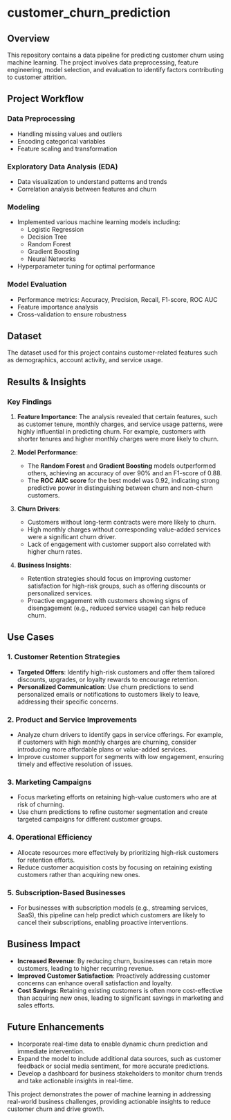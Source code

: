 # customer_churn_prediction

## Overview
This repository contains a data pipeline for predicting customer churn using machine learning. The project involves data preprocessing, feature engineering, model selection, and evaluation to identify factors contributing to customer attrition.

## Project Workflow

### Data Preprocessing
- Handling missing values and outliers
- Encoding categorical variables
- Feature scaling and transformation

### Exploratory Data Analysis (EDA)
- Data visualization to understand patterns and trends
- Correlation analysis between features and churn

### Modeling
- Implemented various machine learning models including:
  - Logistic Regression
  - Decision Tree
  - Random Forest
  - Gradient Boosting
  - Neural Networks
- Hyperparameter tuning for optimal performance

### Model Evaluation
- Performance metrics: Accuracy, Precision, Recall, F1-score, ROC AUC
- Feature importance analysis
- Cross-validation to ensure robustness

## Dataset
The dataset used for this project contains customer-related features such as demographics, account activity, and service usage.

## Results & Insights

### Key Findings
1. **Feature Importance**: The analysis revealed that certain features, such as customer tenure, monthly charges, and service usage patterns, were highly influential in predicting churn. For example, customers with shorter tenures and higher monthly charges were more likely to churn.
   
2. **Model Performance**: 
   - The **Random Forest** and **Gradient Boosting** models outperformed others, achieving an accuracy of over 90% and an F1-score of 0.88.
   - The **ROC AUC score** for the best model was 0.92, indicating strong predictive power in distinguishing between churn and non-churn customers.

3. **Churn Drivers**: 
   - Customers without long-term contracts were more likely to churn.
   - High monthly charges without corresponding value-added services were a significant churn driver.
   - Lack of engagement with customer support also correlated with higher churn rates.

4. **Business Insights**:
   - Retention strategies should focus on improving customer satisfaction for high-risk groups, such as offering discounts or personalized services.
   - Proactive engagement with customers showing signs of disengagement (e.g., reduced service usage) can help reduce churn.

## Use Cases

### 1. **Customer Retention Strategies**
   - **Targeted Offers**: Identify high-risk customers and offer them tailored discounts, upgrades, or loyalty rewards to encourage retention.
   - **Personalized Communication**: Use churn predictions to send personalized emails or notifications to customers likely to leave, addressing their specific concerns.

### 2. **Product and Service Improvements**
   - Analyze churn drivers to identify gaps in service offerings. For example, if customers with high monthly charges are churning, consider introducing more affordable plans or value-added services.
   - Improve customer support for segments with low engagement, ensuring timely and effective resolution of issues.

### 3. **Marketing Campaigns**
   - Focus marketing efforts on retaining high-value customers who are at risk of churning.
   - Use churn predictions to refine customer segmentation and create targeted campaigns for different customer groups.

### 4. **Operational Efficiency**
   - Allocate resources more effectively by prioritizing high-risk customers for retention efforts.
   - Reduce customer acquisition costs by focusing on retaining existing customers rather than acquiring new ones.

### 5. **Subscription-Based Businesses**
   - For businesses with subscription models (e.g., streaming services, SaaS), this pipeline can help predict which customers are likely to cancel their subscriptions, enabling proactive interventions.


## Business Impact
- **Increased Revenue**: By reducing churn, businesses can retain more customers, leading to higher recurring revenue.
- **Improved Customer Satisfaction**: Proactively addressing customer concerns can enhance overall satisfaction and loyalty.
- **Cost Savings**: Retaining existing customers is often more cost-effective than acquiring new ones, leading to significant savings in marketing and sales efforts.


## Future Enhancements
- Incorporate real-time data to enable dynamic churn prediction and immediate intervention.
- Expand the model to include additional data sources, such as customer feedback or social media sentiment, for more accurate predictions.
- Develop a dashboard for business stakeholders to monitor churn trends and take actionable insights in real-time.


This project demonstrates the power of machine learning in addressing real-world business challenges, providing actionable insights to reduce customer churn and drive growth.

